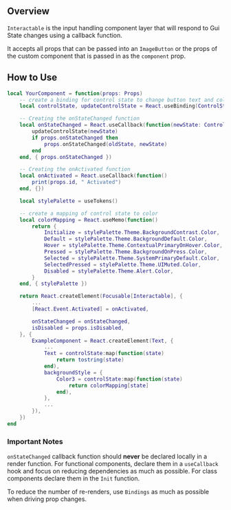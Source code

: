 ## Overview

`Interactable` is the input handling component layer that will respond to Gui State changes using a callback function.

It accepts all props that can be passed into an `ImageButton` or the props of the custom component that is passed in as the `component` prop.

## How to Use


```lua
local YourComponent = function(props: Props)
	-- create a binding for control state to change button text and color
	local controlState, updateControlState = React.useBinding(ControlState.Initialize :: ControlState)

	-- Creating the onStateChanged function
	local onStateChanged = React.useCallback(function(newState: ControlState)
		updateControlState(newState)
		if props.onStateChanged then
			props.onStateChanged(oldState, newState)
		end
	end, { props.onStateChanged })

	-- Creating the onActivated function
	local onActivated = React.useCallback(function()
		print(props.id, " Activated")
	end, {})

	local stylePalette = useTokens()

	-- create a mapping of control state to color
	local colorMapping = React.useMemo(function()
		return {
			Initialize = stylePalette.Theme.BackgroundContrast.Color,
			Default = stylePalette.Theme.BackgroundDefault.Color,
			Hover = stylePalette.Theme.ContextualPrimaryOnHover.Color,
			Pressed = stylePalette.Theme.BackgroundOnPress.Color,
			Selected = stylePalette.Theme.SystemPrimaryDefault.Color,
			SelectedPressed = stylePalette.Theme.UIMuted.Color,
			Disabled = stylePalette.Theme.Alert.Color,
		}
	end, { stylePalette })

	return React.createElement(Focusable[Interactable], {
		...
		[React.Event.Activated] = onActivated,

		onStateChanged = onStateChanged,
		isDisabled = props.isDisabled,
	}, {
		ExampleComponent = React.createElement(Text, {
			...
			Text = controlState:map(function(state)
				return tostring(state)
			end),
			backgroundStyle = {
				Color3 = controlState:map(function(state)
					return colorMapping[state]
				end),
			},
			...
		}),
	})
end

```

### Important Notes

`onStateChanged` callback function should **never** be declared locally in a render function. For functional components, declare them in a `useCallback` hook and focus on reducing dependencies as much as possible. For class components declare them in the `Init` function.

To reduce the number of re-renders, use `Bindings` as much as possible when driving prop changes.
